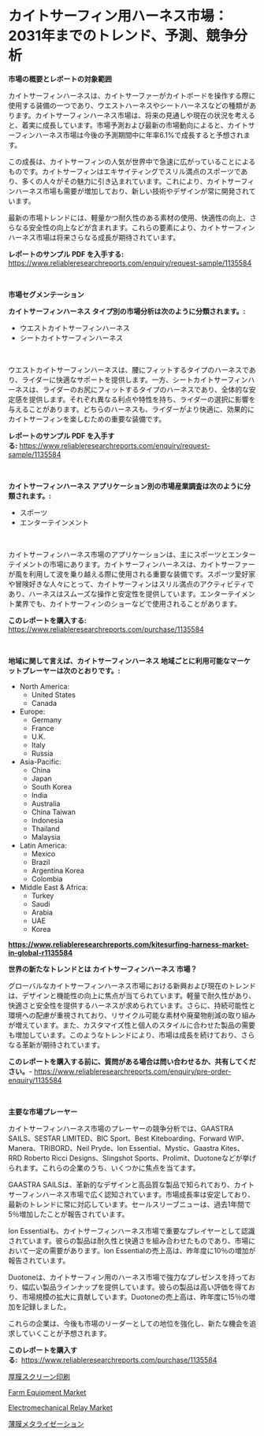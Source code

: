 <p><h1>カイトサーフィン用ハーネス市場：2031年までのトレンド、予測、競争分析</h1></p><p><strong>市場の概要とレポートの対象範囲</strong></p>
<p><p>カイトサーフィンハーネスは、カイトサーファーがカイトボードを操作する際に使用する装備の一つであり、ウエストハーネスやシートハーネスなどの種類があります。カイトサーフィンハーネス市場は、将来の見通しや現在の状況を考えると、着実に成長しています。市場予測および最新の市場動向によると、カイトサーフィンハーネス市場は今後の予測期間中に年率6.1%で成長すると予想されます。</p><p>この成長は、カイトサーフィンの人気が世界中で急速に広がっていることによるものです。カイトサーフィンはエキサイティングでスリル満点のスポーツであり、多くの人々がその魅力に引き込まれています。これにより、カイトサーフィンハーネス市場も需要が増加しており、新しい技術やデザインが常に開発されています。</p><p>最新の市場トレンドには、軽量かつ耐久性のある素材の使用、快適性の向上、さらなる安全性の向上などが含まれます。これらの要素により、カイトサーフィンハーネス市場は将来さらなる成長が期待されています。</p></p>
<p><strong>レポートのサンプル PDF を入手する:</strong> <a href="https://www.reliableresearchreports.com/enquiry/request-sample/1135584">https://www.reliableresearchreports.com/enquiry/request-sample/1135584</a></p>
<p>&nbsp;</p>
<p><strong>市場セグメンテーション</strong></p>
<p><strong>カイトサーフィンハーネス タイプ別の市場分析は次のように分類されます。:</strong></p>
<p><ul><li>ウエストカイトサーフィンハーネス</li><li>シートカイトサーフィンハーネス</li></ul></p>
<p>&nbsp;</p>
<p><p>ウエストカイトサーフィンハーネスは、腰にフィットするタイプのハーネスであり、ライダーに快適なサポートを提供します。一方、シートカイトサーフィンハーネスは、ライダーのお尻にフィットするタイプのハーネスであり、全体的な安定感を提供します。それぞれ異なる利点や特性を持ち、ライダーの選択に影響を与えることがあります。どちらのハーネスも、ライダーがより快適に、効果的にカイトサーフィンを楽しむための重要な装備です。</p></p>
<p><strong>レポートのサンプル PDF を入手する:</strong>&nbsp;<a href="https://www.reliableresearchreports.com/enquiry/request-sample/1135584">https://www.reliableresearchreports.com/enquiry/request-sample/1135584</a></p>
<p>&nbsp;</p>
<p><strong> カイトサーフィンハーネス アプリケーション別の市場産業調査は次のように分類されます。:</strong></p>
<p><ul><li>スポーツ</li><li>エンターテインメント</li></ul></p>
<p>&nbsp;</p>
<p><p>カイトサーフィンハーネス市場のアプリケーションは、主にスポーツとエンターテイメントの市場にあります。カイトサーフィンハーネスは、カイトサーファーが風を利用して波を乗り越える際に使用される重要な装備です。スポーツ愛好家や冒険好きな人々にとって、カイトサーフィンはスリル満点のアクティビティであり、ハーネスはスムーズな操作と安定性を提供しています。エンターテイメント業界でも、カイトサーフィンのショーなどで使用されることがあります。</p></p>
<p><strong>このレポートを購入する:</strong>&nbsp; <a href="https://www.reliableresearchreports.com/purchase/1135584">https://www.reliableresearchreports.com/purchase/1135584</a></p>
<p>&nbsp;</p>
<p><strong>地域に関して言えば、カイトサーフィンハーネス 地域ごとに利用可能なマーケットプレーヤーは次のとおりです。:</strong></p>
<p><ul>
    <li>
        North America:
        <ul>
            <li>United States</li>
            <li>Canada</li>
        </ul>
    </li>
    <li>
        Europe:
        <ul>
            <li>Germany</li>
            <li>France</li>
            <li>U.K.</li>
            <li>Italy</li>
            <li>Russia</li>
        </ul>
    </li>
    <li>
        Asia-Pacific:
        <ul>
            <li>China</li>
            <li>Japan</li>
            <li>South Korea</li>
            <li>India</li>
            <li>Australia</li>
            <li>China Taiwan</li>
            <li>Indonesia</li>
            <li>Thailand</li>
            <li>Malaysia</li>
        </ul>
    </li>
    <li>
        Latin America:
        <ul>
            <li>Mexico</li>
            <li>Brazil</li>
            <li>Argentina Korea</li>
            <li>Colombia</li>
        </ul>
    </li>
    <li>
        Middle East & Africa:
        <ul>
            <li>Turkey</li>
            <li>Saudi</li>
            <li>Arabia</li>
            <li>UAE</li>
            <li>Korea</li>
        </ul>
    </li>
    </ul></p>
<p><strong><a href="https://www.reliableresearchreports.com/kitesurfing-harness-market-in-global-r1135584">https://www.reliableresearchreports.com/kitesurfing-harness-market-in-global-r1135584</a></strong>&nbsp;</p>
<p><strong>世界の新たなトレンドとは カイトサーフィンハーネス 市場？</strong></p>
<p><p>グローバルなカイトサーフィンハーネス市場における新興および現在のトレンドは、デザインと機能性の向上に焦点が当てられています。軽量で耐久性があり、快適さと安全性を提供するハーネスが求められています。さらに、持続可能性と環境への配慮が重視されており、リサイクル可能な素材や廃棄物削減の取り組みが増えています。また、カスタマイズ性と個人のスタイルに合わせた製品の需要も増加しています。このようなトレンドにより、市場は成長を続けており、さらなる革新が期待されています。</p></p>
<p><strong>このレポートを購入する前に、質問がある場合は問い合わせるか、共有してください。</strong>- <a href="https://www.reliableresearchreports.com/enquiry/pre-order-enquiry/1135584">https://www.reliableresearchreports.com/enquiry/pre-order-enquiry/1135584</a></p>
<p>&nbsp;</p>
<p><strong>主要な市場プレーヤー</strong></p>
<p><p>カイトサーフィンハーネス市場のプレーヤーの競争分析では、GAASTRA SAILS、SESTAR LIMITED、BIC Sport、Best Kiteboarding、Forward WIP、Manera、TRIBORD、Neil Pryde、Ion Essential、Mystic、Gaastra Kites、RRD Roberto Ricci Designs、Slingshot Sports、Prolimit、Duotoneなどが挙げられます。これらの企業のうち、いくつかに焦点を当てます。</p><p>GAASTRA SAILSは、革新的なデザインと高品質な製品で知られており、カイトサーフィンハーネス市場で広く認知されています。市場成長率は安定しており、最新のトレンドに常に対応しています。セールスリーブニューは、過去1年間で5％増加したことが報告されています。</p><p>Ion Essentialも、カイトサーフィンハーネス市場で重要なプレイヤーとして認識されています。彼らの製品は耐久性と快適さを組み合わせたものであり、市場において一定の需要があります。Ion Essentialの売上高は、昨年度に10％の増加が報告されています。</p><p>Duotoneは、カイトサーフィン用のハーネス市場で強力なプレゼンスを持っており、幅広い製品ラインナップを提供しています。彼らの製品は高い評価を得ており、市場規模の拡大に貢献しています。Duotoneの売上高は、昨年度に15％の増加を記録しました。</p><p>これらの企業は、今後も市場のリーダーとしての地位を強化し、新たな機会を追求していくことが予想されます。</p></p>
<p><strong>このレポートを購入する:</strong>&nbsp;&nbsp;<a href="https://www.reliableresearchreports.com/purchase/1135584">https://www.reliableresearchreports.com/purchase/1135584</a></p>
<p><p><a href="https://github.com/xnljig2898992/Market-Research-Report-List-1/blob/main/878242226559.md">厚膜スクリーン印刷</a></p><p><a href="https://github.com/lubmix/Market-Research-Report-List-2/blob/main/farm-equipment-market.md">Farm Equipment Market</a></p><p><a href="https://github.com/Hazelklievgspy6vdcsmu106w/Market-Research-Report-List-2/blob/main/electromechanical-relay-market.md">Electromechanical Relay Market</a></p><p><a href="https://github.com/ReyesKohler20231/Market-Research-Report-List-1/blob/main/953914626558.md">薄膜メタライゼーション</a></p></p>